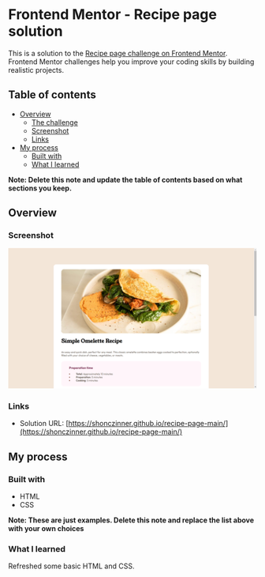 # Frontend Mentor - Recipe page solution

This is a solution to the [Recipe page challenge on Frontend Mentor](https://www.frontendmentor.io/challenges/recipe-page-KiTsR8QQKm). Frontend Mentor challenges help you improve your coding skills by building realistic projects. 

## Table of contents

- [Overview](#overview)
  - [The challenge](#the-challenge)
  - [Screenshot](#screenshot)
  - [Links](#links)
- [My process](#my-process)
  - [Built with](#built-with)
  - [What I learned](#what-i-learned)

**Note: Delete this note and update the table of contents based on what sections you keep.**

## Overview

### Screenshot

![See the screenshot here.](https://raw.githubusercontent.com/shonczinner/recipe-page-main/main/screenshot.PNG)

### Links

- Solution URL: [https://shonczinner.github.io/recipe-page-main/](https://shonczinner.github.io/recipe-page-main/)

## My process

### Built with

- HTML
- CSS

**Note: These are just examples. Delete this note and replace the list above with your own choices**

### What I learned

Refreshed some basic HTML and CSS.


